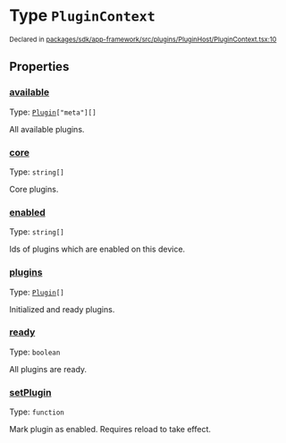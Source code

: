 # Type `PluginContext`
<sub>Declared in [packages/sdk/app-framework/src/plugins/PluginHost/PluginContext.tsx:10](https://github.com/dxos/dxos/blob/52455dba3/packages/sdk/app-framework/src/plugins/PluginHost/PluginContext.tsx#L10)</sub>




## Properties
### [available](https://github.com/dxos/dxos/blob/52455dba3/packages/sdk/app-framework/src/plugins/PluginHost/PluginContext.tsx#L35)
Type: <code>[Plugin](/api/@dxos/app-framework/types/Plugin)["meta"][]</code>

All available plugins.


### [core](https://github.com/dxos/dxos/blob/52455dba3/packages/sdk/app-framework/src/plugins/PluginHost/PluginContext.tsx#L19)
Type: <code>string[]</code>

Core plugins.


### [enabled](https://github.com/dxos/dxos/blob/52455dba3/packages/sdk/app-framework/src/plugins/PluginHost/PluginContext.tsx#L24)
Type: <code>string[]</code>

Ids of plugins which are enabled on this device.


### [plugins](https://github.com/dxos/dxos/blob/52455dba3/packages/sdk/app-framework/src/plugins/PluginHost/PluginContext.tsx#L29)
Type: <code>[Plugin](/api/@dxos/app-framework/types/Plugin)[]</code>

Initialized and ready plugins.


### [ready](https://github.com/dxos/dxos/blob/52455dba3/packages/sdk/app-framework/src/plugins/PluginHost/PluginContext.tsx#L14)
Type: <code>boolean</code>

All plugins are ready.


### [setPlugin](https://github.com/dxos/dxos/blob/52455dba3/packages/sdk/app-framework/src/plugins/PluginHost/PluginContext.tsx#L41)
Type: <code>function</code>

Mark plugin as enabled.
Requires reload to take effect.



